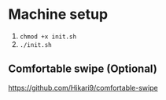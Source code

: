 # Machine setup

1. ```chmod +x init.sh```
2. ```./init.sh```

## Comfortable swipe (Optional)

https://github.com/Hikari9/comfortable-swipe
